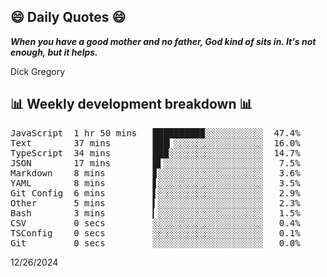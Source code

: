 ## 😄 Daily Quotes 😄

_**When you have a good mother and no father, God kind of sits in. It's not enough, but it helps.**_

Dick Gregory



## 📊 Weekly development breakdown 📊

<pre>JavaScript  1 hr 50 mins   █████████▉░░░░░░░░░░░  47.4%
Text        37 mins        ███▎░░░░░░░░░░░░░░░░░  16.0%
TypeScript  34 mins        ███░░░░░░░░░░░░░░░░░░  14.7%
JSON        17 mins        █▌░░░░░░░░░░░░░░░░░░░   7.5%
Markdown    8 mins         ▊░░░░░░░░░░░░░░░░░░░░   3.6%
YAML        8 mins         ▋░░░░░░░░░░░░░░░░░░░░   3.5%
Git Config  6 mins         ▌░░░░░░░░░░░░░░░░░░░░   2.9%
Other       5 mins         ▍░░░░░░░░░░░░░░░░░░░░   2.3%
Bash        3 mins         ▎░░░░░░░░░░░░░░░░░░░░   1.5%
CSV         0 secs         ░░░░░░░░░░░░░░░░░░░░░   0.4%
TSConfig    0 secs         ░░░░░░░░░░░░░░░░░░░░░   0.1%
Git         0 secs         ░░░░░░░░░░░░░░░░░░░░░   0.0%</pre>

12/26/2024